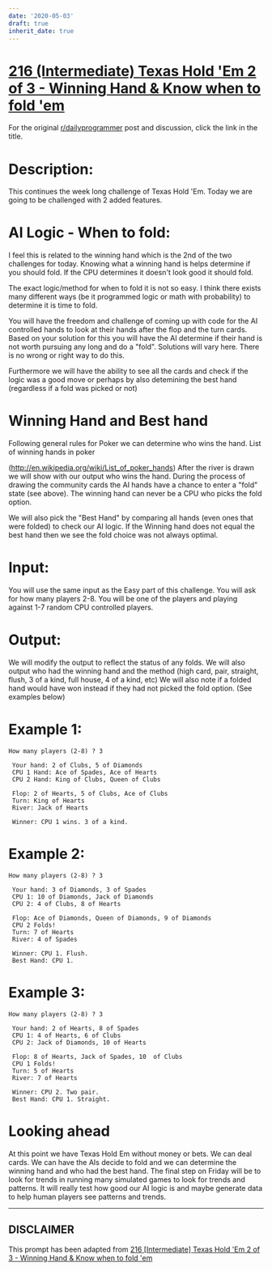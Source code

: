 ```yaml
---
date: '2020-05-03'
draft: true
inherit_date: true
---
```


# [216 (Intermediate) Texas Hold 'Em 2 of 3 - Winning Hand & Know when to fold 'em](https://www.reddit.com/r/dailyprogrammer/comments/37idka/20150527_challenge_216_intermediate_texas_hold_em/)

For the original [r/dailyprogrammer](https://www.reddit.com/r/dailyprogrammer/) post and discussion, click the link in the title.

# Description:
This continues the week long challenge of Texas Hold 'Em. Today we are going to be challenged with 2 added features.

# AI Logic - When to fold:
I feel this is related to the winning hand which is the 2nd of the two challenges for today. Knowing what a winning hand is helps determine if you should fold. If the CPU determines it doesn't look good it should fold.

The exact logic/method for when to fold it is not so easy. I think there exists many different ways (be it programmed logic or math with probability) to determine it is time to fold.

You will have the freedom and challenge of coming up with code for the AI controlled hands to look at their hands after the flop and the turn cards. Based on your solution for this you will have the AI determine if their hand is not worth pursuing any long and do a "fold". Solutions will vary here. There is no wrong or right way to do this. 

Furthermore we will have the ability to see all the cards and check if the logic was a good move or perhaps by also detemining the best hand (regardless if a fold was picked or not)

# Winning Hand and Best hand
Following general rules for Poker we can determine who wins the hand. List of winning hands in poker

(http://en.wikipedia.org/wiki/List_of_poker_hands)
After the river is drawn we will show with our output who wins the hand. During the process of drawing the community cards the AI hands have a chance to enter a "fold" state (see above). The winning hand can never be a CPU who picks the fold option.

We will also pick the "Best Hand" by comparing all hands (even ones that were folded) to check our AI logic. If the Winning hand does not equal the best hand then we see the fold choice was not always optimal.

# Input:
You will use the same input as the Easy part of this challenge. You will ask for how many players 2-8. You will be one of the players and playing against 1-7 random CPU controlled players.

# Output:
We will modify the output to reflect the status of any folds. We will also output who had the winning hand and the method (high card, pair, straight, flush, 3 of a kind, full house, 4 of a kind, etc) We will also note if a folded hand would have won instead if they had not picked the fold option. (See examples below)

# Example 1:

```
How many players (2-8) ? 3

 Your hand: 2 of Clubs, 5 of Diamonds
 CPU 1 Hand: Ace of Spades, Ace of Hearts
 CPU 2 Hand: King of Clubs, Queen of Clubs

 Flop: 2 of Hearts, 5 of Clubs, Ace of Clubs
 Turn: King of Hearts
 River: Jack of Hearts

 Winner: CPU 1 wins. 3 of a kind.
```
# Example 2:

```
How many players (2-8) ? 3

 Your hand: 3 of Diamonds, 3 of Spades
 CPU 1: 10 of Diamonds, Jack of Diamonds
 CPU 2: 4 of Clubs, 8 of Hearts

 Flop: Ace of Diamonds, Queen of Diamonds, 9 of Diamonds
 CPU 2 Folds!
 Turn: 7 of Hearts
 River: 4 of Spades

 Winner: CPU 1. Flush.
 Best Hand: CPU 1.
```
# Example 3:

```
How many players (2-8) ? 3

 Your hand: 2 of Hearts, 8 of Spades
 CPU 1: 4 of Hearts, 6 of Clubs
 CPU 2: Jack of Diamonds, 10 of Hearts

 Flop: 8 of Hearts, Jack of Spades, 10  of Clubs
 CPU 1 Folds!
 Turn: 5 of Hearts
 River: 7 of Hearts 

 Winner: CPU 2. Two pair.
 Best Hand: CPU 1. Straight.
```
# Looking ahead
At this point we have Texas Hold Em without money or bets. We can deal cards. We can have the AIs decide to fold and we can determine the winning hand and who had the best hand. The final step on Friday will be to look for trends in running many simulated games to look for trends and patterns. It will really test how good our AI logic is and maybe generate data to help human players see patterns and trends.


----
## **DISCLAIMER**
This prompt has been adapted from [216 [Intermediate] Texas Hold 'Em 2 of 3 - Winning Hand & Know when to fold 'em](https://www.reddit.com/r/dailyprogrammer/comments/37idka/20150527_challenge_216_intermediate_texas_hold_em/
)
